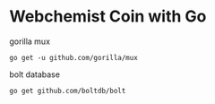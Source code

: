 # Webchemist Coin with Go

gorilla mux

```
go get -u github.com/gorilla/mux
```

bolt database

```
go get github.com/boltdb/bolt
```
